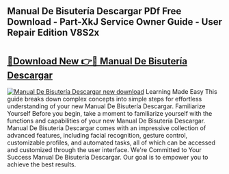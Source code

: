 ## Manual De Bisutería Descargar PDf Free Download - Part-XkJ Service Owner Guide - User Repair Edition V8S2x

# <h2><a href="http://bc12721.oget.top/?id=Manual+De+Bisuter%c3%ada+Descargar">🔗Download New 👉🔴 Manual De Bisutería Descargar</a></h2>

[![Manual De Bisutería Descargar new download](https://i.imgur.com/5g1atiW.png)](http://bc12721.oget.top/?id=Manual+De+Bisuter%c3%ada+Descargar)
Learning Made Easy This guide breaks down complex concepts into simple steps for effortless understanding of your new Manual De Bisutería Descargar. Familiarize Yourself Before you begin, take a moment to familiarize yourself with the functions and capabilities of your new Manual De Bisutería Descargar. Manual De Bisutería Descargar comes with an impressive collection of advanced features, including facial recognition, gesture control, customizable profiles, and automated tasks, all of which can be accessed and customized through the user interface. We're Committed to Your Success Manual De Bisutería Descargar. Our goal is to empower you to achieve the best results.
